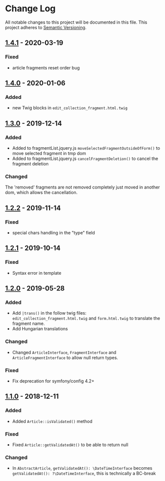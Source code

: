 # Change Log
All notable changes to this project will be documented in this file.
This project adheres to [Semantic Versioning](http://semver.org/).

## [1.4.1](https://github.com/sonata-project/SonataArticleBundle/compare/1.4.0...1.4.1) - 2020-03-19
### Fixed
- article fragments reset order bug

## [1.4.0](https://github.com/sonata-project/SonataArticleBundle/compare/1.3.0...1.4.0) - 2020-01-06
### Added
- new Twig blocks in `edit_collection_fragment.html.twig`

## [1.3.0](https://github.com/sonata-project/SonataArticleBundle/compare/1.2.2...1.3.0) - 2019-12-14
### Added
- Added to fragmentList.jquery.js `moveSelectedFragmentOutsideOfForm()` to move selected fragment in tmp dom
- Added to fragmentList.jquery.js `cancelFragmentDeletion()`  to cancel the fragment deletion

### Changed
The 'removed' fragments are not removed completely just moved in another dom,
which allows the cancellation.

## [1.2.2](https://github.com/sonata-project/SonataArticleBundle/compare/1.2.1...1.2.2) - 2019-11-14
### Fixed
- special chars handling in the "type" field

## [1.2.1](https://github.com/sonata-project/SonataArticleBundle/compare/1.2.0...1.2.1) - 2019-10-14
### Fixed
- Syntax error in template

## [1.2.0](https://github.com/sonata-project/SonataArticleBundle/compare/1.1.0...1.2.0) - 2019-05-28

### Added
- Add `|trans()` in the follow twig files: `edit_collection_fragment.html.twig`
  and `form.html.twig` to translate the fragment name.
- Add Hungarian translations

### Changed
- Changed `ArticleInterface`, `FragmentInterface` and
`ArticleFragmentInterface` to allow null return types.

### Fixed
- Fix deprecation for symfony/config 4.2+

## [1.1.0](https://github.com/sonata-project/SonataArticleBundle/compare/1.0.0...1.1.0) - 2018-12-11
### Added
- Added `Article::isValidated()` method

### Fixed
- Fixed `Article::getValidatedAt()` to be able to return null

### Changed
- In `AbstractArticle`, `getValidatedAt(): \DateTimeInterface` becomes
  `getValidatedAt(): ?\DateTimeInterface`, this is technically a BC-break
